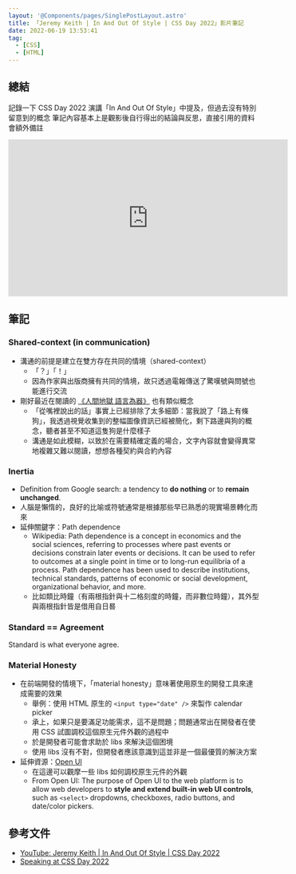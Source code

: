 ```yaml
---
layout: '@Components/pages/SinglePostLayout.astro'
title: 「Jeremy Keith | In And Out Of Style | CSS Day 2022」影片筆記
date: 2022-06-19 13:53:41
tag:
  - [CSS]
  - [HTML]
---
```


## 總結

記錄一下 CSS Day 2022 演講「In And Out Of Style」中提及，但過去沒有特別留意到的概念
筆記內容基本上是觀影後自行得出的結論與反思，直接引用的資料會額外備註

<iframe width="560" height="315" src="https://www.youtube.com/embed/CdZZcbZG83o" title="YouTube video player" frameborder="0" allow="accelerometer; autoplay; clipboard-write; encrypted-media; gyroscope; picture-in-picture" allowfullscreen></iframe>

## 筆記

### Shared-context (in communication)

- 溝通的前提是建立在雙方存在共同的情境（shared-context）
  - 「？」「！」
  - 因為作家與出版商擁有共同的情境，故只透過電報傳送了驚嘆號與問號也能進行交流
- 剛好最近在閱讀的 [《人間地獄 語言為器》](https://www.chiuko.com.tw/product/%E4%BA%BA%E9%96%93%E5%9C%B0%E7%8D%84%E3%80%80%E8%AA%9E%E8%A8%80%E7%82%BA%E5%99%A8/) 也有類似概念
  - 「從嘴裡說出的話」事實上已經排除了太多細節：當我說了「路上有條狗」，我透過視覺收集到的整幅圖像資訊已經被簡化，剩下路邊與狗的概念，聽者甚至不知道這隻狗是什麼樣子
  - 溝通是如此模糊，以致於在需要精確定義的場合，文字內容就會變得異常地複雜又難以閱讀，想想各種契約與合約內容

### Inertia

- Definition from Google search: a tendency to **do nothing** or to **remain unchanged**.
- 人腦是懶惰的，良好的比喻或符號通常是根據那些早已熟悉的現實場景轉化而來
- 延伸關鍵字：Path dependence
  - Wikipedia: Path dependence is a concept in economics and the social sciences, referring to processes where past events or decisions constrain later events or decisions. It can be used to refer to outcomes at a single point in time or to long-run equilibria of a process. Path dependence has been used to describe institutions, technical standards, patterns of economic or social development, organizational behavior, and more.
  - 比如類比時鐘（有兩根指針與十二格刻度的時鐘，而非數位時鐘），其外型與兩根指針皆是借用自日晷

### Standard == Agreement

Standard is what everyone agree.

### Material Honesty

- 在前端開發的情境下，「material honesty」意味著使用原生的開發工具來達成需要的效果
  - 舉例：使用 HTML 原生的 `<input type="date" />` 來製作 calendar picker
  - 承上，如果只是要滿足功能需求，這不是問題；問題通常出在開發者在使用 CSS 試圖調校這個原生元件外觀的過程中
  - 於是開發者可能會求助於 libs 來解決這個困境
  - 使用 libs 沒有不對，但開發者應該意識到這並非是一個最優質的解決方案
- 延伸資源：[Open UI](https://open-ui.org/)
  - 在這邊可以觀摩一些 libs 如何調校原生元件的外觀
  - From Open UI: The purpose of Open UI to the web platform is to allow web developers to **style and extend built-in web UI controls**, such as `<select>` dropdowns, checkboxes, radio buttons, and date/color pickers.

## 參考文件

- [YouTube: Jeremy Keith | In And Out Of Style | CSS Day 2022](https://youtu.be/CdZZcbZG83o)
- [Speaking at CSS Day 2022](https://adactio.com/journal/19016)
